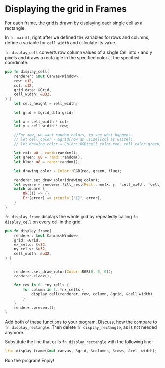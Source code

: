 # Displaying the grid in Frames

For each frame, the grid is drawn by displaying each single cell as a rectangle.

In `fn main()`, right after we defined the variables for rows and columns, define a variable for `cell_width` and calculate its value.

`fn display_cell` converts row column values of a single Cell into x and y pixels and draws a rectangle in the specified color at the specified coordinate.

```rust
pub fn display_cell(
    renderer: &mut Canvas<Window>,
    row: u32,
    col: u32,
    grid_data: &Grid,
    cell_width: &u32,
) {
    let cell_height = cell_width;

    let grid = &grid_data.grid;

    let x = cell_width * col;
    let y = cell_width * row;

    //For now, we want random colors, to see what happens.
    // let cell_color = &grid[row as usize][col as usize];
    // let drawing_color = Color::RGB(cell_color.red, cell_color.green, cell_color.blue);

    let red: u8 = rand::random();
    let green: u8 = rand::random();
    let blue: u8 = rand::random();

    let drawing_color = Color::RGB(red, green, blue);

    renderer.set_draw_color(drawing_color);
    let square = renderer.fill_rect(Rect::new(x, y, *cell_width, *cell_height));
    match square {
        Ok(()) => {}
        Err(error) => println!("{}", error),
    }
}
```

`fn display_frame` displays the whole grid by repeatedly calling `fn display_cell` on every cell in the grid.

```rust
pub fn display_frame(
    renderer: &mut Canvas<Window>,
    grid: &Grid,
    nx_cells: &u32,
    ny_cells: &u32,
    cell_width: &u32,
) {


    renderer.set_draw_color(Color::RGB(0, 0, 0));
    renderer.clear();

    for row in 0..*ny_cells {
        for column in 0..*nx_cells {
            display_cell(renderer, row, column, &grid, &cell_width)
        }
    }
    renderer.present();
}
```

Add both of these functions to your program. Discuss, how the compare to `fn display_rectangle`. Then delete `fn display_rectangle`, as is not needed anymore.

Substitute the line that calls `fn display_rectangle` with the following line:

```rust
lib::display_frame(&mut canvas, &grid, &columns, &rows, &cell_width);
```

Run the program! Enjoy!
